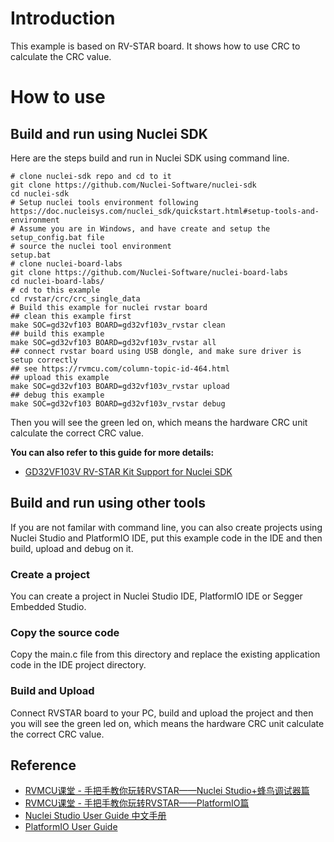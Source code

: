 # Introduction

This example is based on RV-STAR board. It shows how to use CRC to calculate the CRC value.

# How to use

## Build and run using Nuclei SDK

Here are the steps build and run in Nuclei SDK using command line.

~~~shell
# clone nuclei-sdk repo and cd to it
git clone https://github.com/Nuclei-Software/nuclei-sdk
cd nuclei-sdk
# Setup nuclei tools environment following https://doc.nucleisys.com/nuclei_sdk/quickstart.html#setup-tools-and-environment
# Assume you are in Windows, and have create and setup the setup_config.bat file
# source the nuclei tool environment
setup.bat
# clone nuclei-board-labs
git clone https://github.com/Nuclei-Software/nuclei-board-labs
cd nuclei-board-labs/
# cd to this example
cd rvstar/crc/crc_single_data
# Build this example for nuclei rvstar board
## clean this example first
make SOC=gd32vf103 BOARD=gd32vf103v_rvstar clean
## build this example
make SOC=gd32vf103 BOARD=gd32vf103v_rvstar all
## connect rvstar board using USB dongle, and make sure driver is setup correctly
## see https://rvmcu.com/column-topic-id-464.html
## upload this example
make SOC=gd32vf103 BOARD=gd32vf103v_rvstar upload
## debug this example
make SOC=gd32vf103 BOARD=gd32vf103v_rvstar debug
~~~

Then you will see the green led on, which means the hardware CRC unit calculate the correct CRC value.

**You can also refer to this guide for more details:**

* [GD32VF103V RV-STAR Kit Support for Nuclei SDK](https://doc.nucleisys.com/nuclei_sdk/design/board/gd32vf103v_rvstar.html#design-board-gd32vf103v-rvstar)

## Build and run using other tools

If you are not familar with command line, you can also create projects using Nuclei Studio and PlatformIO IDE, put this example code in the IDE and then build, upload and debug on it.

### Create a project

You can create a project in Nuclei Studio IDE, PlatformIO IDE or Segger Embedded Studio.

### Copy the source code

Copy the main.c file from this directory and replace the existing application code in the IDE project directory.

### Build and Upload

Connect RVSTAR board to your PC, build and upload the project and then you will see the green led on, which means the hardware CRC unit calculate the correct CRC value.

## Reference

* [RVMCU课堂 - 手把手教你玩转RVSTAR——Nuclei Studio+蜂鸟调试器篇](https://rvmcu.com/column-topic-id-455.html)
* [RVMCU课堂 - 手把手教你玩转RVSTAR——PlatformIO篇](https://rvmcu.com/column-topic-id-452.html)
* [Nuclei Studio User Guide 中文手册](https://nucleisys.com/upload/files/doc/nucleistudio/Nuclei_Studio_User_Guide.pdf)
* [PlatformIO User Guide](https://docs.platformio.org/page/platforms/nuclei.html)